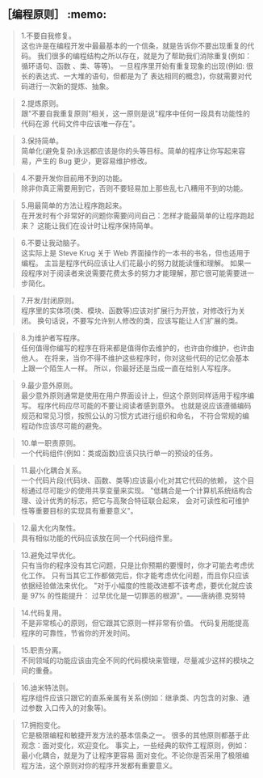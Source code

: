<h2> ［编程原则］ :memo: </h2> 

> 1.不要自我修复。      
  这也许是在编程开发中最最基本的一个信条，就是告诉你不要出现重复的代码。
  我们很多的编程结构之所以存在，就是为了帮助我们消除重复(例如：循环语句、函数
、类、等等)。
  一旦程序里开始有重复现象的出现(例如: 很长的表达式、一大堆的语句，但都是为了
表达相同的概念)，你就需要对代码进行一次新的提炼、抽象。

> 2.提炼原则。     
  跟"不要自我重复原则"相关，这一原则是说"程序中任何一段具有功能性的代码在源
代码文件中应该唯一存在"。

> 3.保持简单。     
 简单化(避免复杂)永远都应该是你的头等目标。简单的程序让你写起来容易，产生的 Bug
更少，更容易维护修改。

> 4.不要开发你目前用不到的功能。      
  除非你真正需要用到它，否则不要轻易加上那些乱七八糟用不到的功能。

> 5.用最简单的方法让程序跑起来。      
  在开发时有个非常好的问题你需要问问自己：怎样才能最简单的让程序跑起来？
这能让我们在设计时让程序保持简单。

> 6.不要让我动脑子。      
  这实际上是 Steve Krug 关于 Web 界面操作的一本书的书名，但也适用于编程。
  主旨是程序代码应该让人们花最小的努力就能读懂和理解。
  如果一段程序对于阅读者来说需要花费太多的努力才能理解，那它很可能需要进一步简化。

> 7.开发/封闭原则。      
  程序里的实体项(类、模块、函数等)应该对扩展行为开放，对修改行为关闭。
  换句话说，不要写允许别人修改的类，应该写能让人们扩展的类。

> 8.为维护者写程序。      
  任何值得你编写的程序在将来都是值得你去维护的，也许由你维护，也许由他人。
  在将来，当你不得不维护这些程序时，你对这些代码的记忆会基本上跟一个陌生人一样。
  所以，你最好还是当成一直在给别人写程序。

> 9.最少意外原则。      
  最少意外原则通常是使用在用户界面设计上，但这个原则同样适用于程序编写。
  程序代码应尽可能的不要让阅读者感到意外。
  也就是说应该遵循编码规范和常见习惯，按照公认的习惯方式进行组织和命名，
不符合常规的编程动作应该尽可能的避免。

> 10.单一职责原则。    
  一个代码组件(例如：类或函数)应该只执行单一的预设的任务。

> 11.最小化耦合关系。     
   一个代码片段(代码块、函数、类等)应该最小化对其它代码的依赖，
这个目标通过尽可能少的使用共享变量来实现。
  "低耦合是一个计算机系统结构合理、设计优秀的标志，把它与高聚合特征联合起来，
会对可读性和可维护性等重要目标的实现具有重要意义"。

> 12.最大化内聚性。      
  具有相似功能的代码应该放在同一个代码组件里。

> 13.避免过早优化。       
   只有当你的程序没有其它问题，只是比你预期的要慢时，你才可能去考虑优化工作。
只有当其它工作都做完后，你才能考虑优化问题，而且你只应该依据经验做法来优化。
  "对于小幅度的性能改进都不该考虑，要优化就应该是 97% 的性能提升：
过早优化是一切罪恶的根源"。——唐纳德.克努特

> 14.代码复用。      
  不是非常核心的原则，但它跟其它原则一样非常有价值。
  代码复用能提高程序的可靠性，节省你的开发时间。

> 15.职责分离。      
  不同领域的功能应该由完全不同的代码模块来管理，尽量减少这样的模块之间的重叠。

> 16.迪米特法则。        
  程序组件应该只跟它的直系亲属有关系(例如：继承类、内包含的对象、通过参数
入口传入的对象等)。

> 17.拥抱变化。       
  它是极限编程和敏捷开发方法的基本信条之一。
  很多的其他原则都基于此观念：面对变化，欢迎变化。
  事实上，一些经典的软件工程原则，例如：最小化耦合，就是为了让程序更容易
面对变化。不论你是否采用了极限编程方法，这个原则对你的程序开发都有重要意义。

